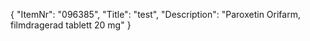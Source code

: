 {
  "ItemNr": "096385",
  "Title": "test",
  "Description": "Paroxetin Orifarm, filmdragerad tablett 20 mg"
}